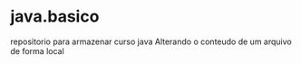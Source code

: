 # java.basico
repositorio para armazenar curso java
Alterando o conteudo de um arquivo de forma local
